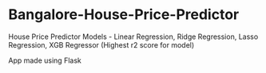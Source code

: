 # Bangalore-House-Price-Predictor

House Price Predictor Models - Linear Regression, Ridge Regression, Lasso Regression, XGB Regressor (Highest r2 score for model)

App made using Flask
